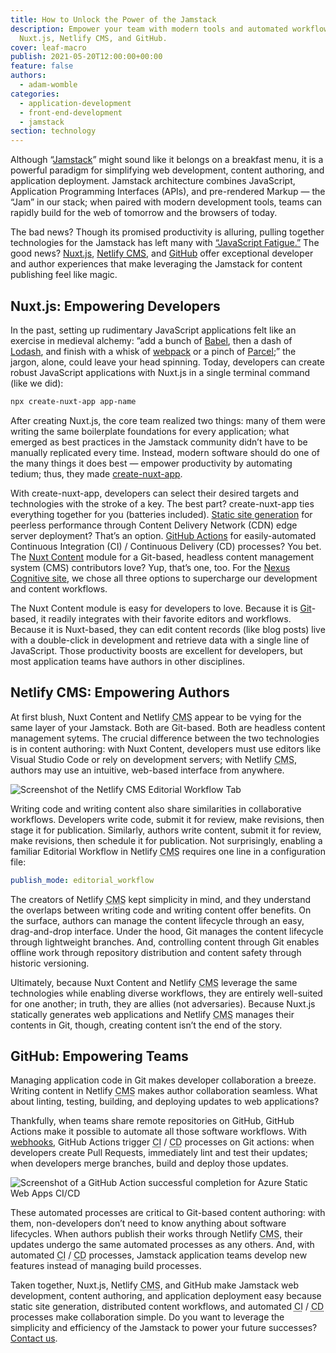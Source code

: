 ```yaml
---
title: How to Unlock the Power of the Jamstack
description: Empower your team with modern tools and automated workflows through
  Nuxt.js, Netlify CMS, and GitHub.
cover: leaf-macro
publish: 2021-05-20T12:00:00+00:00
feature: false
authors:
  - adam-womble
categories:
  - application-development
  - front-end-development
  - jamstack
section: technology
---
```

Although “[Jamstack](https://jamstack.org)” might sound like it belongs on a breakfast menu, it is a powerful paradigm for simplifying web development, content authoring, and application deployment. Jamstack architecture combines JavaScript, Application Programming Interfaces (APIs), and pre-rendered Markup — the “Jam” in our stack; when paired with modern development tools, teams can rapidly build for the web of tomorrow and the browsers of today.

The bad news? Though its promised productivity is alluring, pulling together technologies for the Jamstack has left many with [“JavaScript Fatigue.”](https://css-tricks.com/javascript-fatigue/) The good news? [Nuxt.js](https://nuxtjs.org), [Netlify <abbr title="Content Management System">CMS</abbr>](https://www.netlifycms.org), and [GitHub](https://github.com) offer exceptional developer and author experiences that make leveraging the Jamstack for content publishing feel like magic.

## Nuxt.js: Empowering Developers

In the past, setting up rudimentary JavaScript applications felt like an exercise in medieval alchemy: ”add a bunch of [Babel](https://babeljs.io), then a dash of [Lodash](https://lodash.com), and finish with a whisk of [webpack](https://webpack.js.org) or a pinch of [Parcel](https://parceljs.org);” the jargon, alone, could leave your head spinning. Today, developers can create robust JavaScript applications with Nuxt.js in a single terminal command (like we did):

```bash
npx create-nuxt-app app-name
```

After creating Nuxt.js, the core team realized two things: many of them were writing the same boilerplate foundations for every application; what emerged as best practices in the Jamstack community didn’t have to be manually replicated every time. Instead, modern software should do one of the many things it does best — empower productivity by automating tedium; thus, they made [create-nuxt-app](https://nuxtjs.org/docs/2.x/get-started/installation#using-create-nuxt-app).

With create-nuxt-app, developers can select their desired targets and technologies with the stroke of a key. The best part? create-nuxt-app ties everything together for you (batteries included). [Static site generation](https://nuxtjs.org/docs/2.x/concepts/static-site-generation) for peerless performance through Content Delivery Network (CDN) edge server deployment? That’s an option. [GitHub Actions](https://github.com/features/actions) for easily-automated Continuous Integration (CI) / Continuous Delivery (CD) processes? You bet. The [Nuxt Content](https://content.nuxtjs.org) module for a Git-based, headless content management system (CMS) contributors love? Yup, that’s one, too. For the [Nexus Cognitive site](https://github.com/Nexus-Cognitive/website), we chose all three options to supercharge our development and content workflows.

The Nuxt Content module is easy for developers to love. Because it is [Git](https://git-scm.com)-based, it readily integrates with their favorite editors and workflows. Because it is Nuxt-based, they can edit content records (like blog posts) live with a double-click in development and retrieve data with a single line of JavaScript. Those productivity boosts are excellent for developers, but most application teams have authors in other disciplines.

## Netlify CMS: Empowering Authors

At first blush, Nuxt Content and Netlify <abbr title="Content Management System">CMS</abbr> appear to be vying for the same layer of your Jamstack. Both are Git-based. Both are headless content management sytems. The crucial difference between the two technologies is in content authoring: with Nuxt Content, developers must use editors like Visual Studio Code or rely on development servers; with Netlify <abbr title="Content Management System">CMS</abbr>, authors may use an intuitive, web-based interface from anywhere.

![Screenshot of the Netlify CMS Editorial Workflow Tab](/images/netlify-cms-editorial-workflow.png)

Writing code and writing content also share similarities in collaborative workflows. Developers write code, submit it for review, make revisions, then stage it for publication. Similarly, authors write content, submit it for review, make revisions, then schedule it for publication. Not surprisingly, enabling a familiar Editorial Workflow in Netlify <abbr title="Content Management System">CMS</abbr> requires one line in a configuration file:

```yaml
publish_mode: editorial_workflow
```

The creators of Netlify <abbr title="Content Management System">CMS</abbr> kept simplicity in mind, and they understand the overlaps between writing code and writing content offer benefits. On the surface, authors can manage the content lifecycle through an easy, drag-and-drop interface. Under the hood, Git manages the content lifecycle through lightweight branches. And, controlling content through Git enables offline work through repository distribution and content safety through historic versioning.

Ultimately, because Nuxt Content and Netlify <abbr title="Content Management System">CMS</abbr> leverage the same technologies while enabling diverse workflows, they are entirely well-suited for one another; in truth, they are allies (not adversaries). Because Nuxt.js statically generates web applications and Netlify <abbr title="Content Management System">CMS</abbr> manages their contents in Git, though, creating content isn’t the end of the story.

## GitHub: Empowering Teams

Managing application code in Git makes developer collaboration a breeze. Writing content in Netlify <abbr title="Content Management System">CMS</abbr> makes author collaboration seamless. What about linting, testing, building, and deploying updates to web applications?

Thankfully, when teams share remote repositories on GitHub, GitHub Actions make it possible to automate all those software workflows. With [webhooks](https://docs.microsoft.com/en-us/aspnet/webhooks/), GitHub Actions trigger <abbr title="Continuous Integration">CI</abbr> / <abbr title="Continuous Delivery">CD</abbr> processes on Git actions: when developers create Pull Requests, immediately lint and test their updates; when developers merge branches, build and deploy those updates.

![Screenshot of a GitHub Action successful completion for Azure Static Web Apps CI/CD](/images/github-actions-ci-cd.png)

These automated processes are critical to Git-based content authoring: with them, non-developers don’t need to know anything about software lifecycles. When authors publish their works through Netlify <abbr title="Content Management System">CMS</abbr>, their updates undergo the same automated processes as any others. And, with automated <abbr title="Continuous Integration">CI</abbr> / <abbr title="Continuous Delivery">CD</abbr> processes, Jamstack application teams develop new features instead of managing build processes.

Taken together, Nuxt.js, Netlify <abbr title="Content Management System">CMS</abbr>, and GitHub make Jamstack web development, content authoring, and application deployment easy because static site generation, distributed content workflows, and automated <abbr title="Continuous Integration">CI</abbr> / <abbr title="Continuous Delivery">CD</abbr> processes make collaboration simple. Do you want to leverage the simplicity and efficiency of the Jamstack to power your future successes? [Contact us](mailto:outcomes@nexuscognitive.com).

